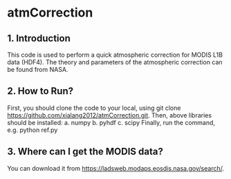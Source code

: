 # atmCorrection

## 1. Introduction
This code is used to perform a quick atmospheric correction for MODIS L1B data (HDF4). The theory and parameters of the atmospheric correction can be found from NASA.

## 2. How to Run? 
First, you should clone the code to your local, using git clone https://github.com/xialang2012/atmCorrection.git.
Then, above libraries should be installed: 
a. numpy
b. pyhdf
c. scipy
Finally, run the command, e.g. python ref.py

## 3. Where can I get the MODIS data?
You can download it from https://ladsweb.modaps.eosdis.nasa.gov/search/.
